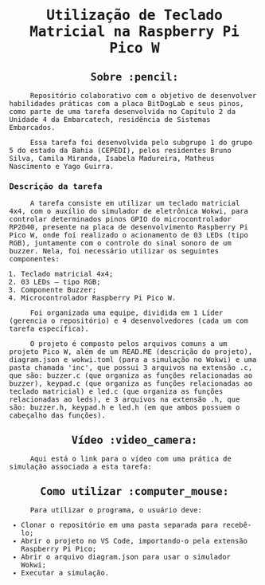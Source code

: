 <samp>
<h1 align="center"> Utilização de Teclado Matricial na Raspberry Pi Pico W </h1>
  
<h2 align="center"> Sobre :pencil: </h2>

<p> &emsp;&emsp;&emsp;&emsp; Repositório colaborativo com o objetivo de desenvolver habilidades práticas com a placa BitDogLab e seus pinos, como parte de uma tarefa desenvolvida no Capítulo 2 da Unidade 4 da Embarcatech, residência de Sistemas Embarcados. 

<p> &emsp;&emsp;&emsp;&emsp; Essa tarefa foi desenvolvida pelo subgrupo 1 do grupo 5 do estado da Bahia (CEPEDI), pelos residentes Bruno Silva, Camila Miranda, Isabela Madureira, Matheus Nascimento e Yago Guirra.

<h3> Descrição da tarefa </h3>

<p> &emsp;&emsp;&emsp;&emsp; A tarefa consiste em utilizar um teclado matricial 4x4, com o auxílio do simulador de eletrônica Wokwi, para controlar determinados pinos GPIO do microcontrolador RP2040, presente na placa de desenvolvimento Raspberry Pi Pico W, onde foi realizado o acionamento de 03 LEDs (tipo RGB), juntamente com o controle do sinal sonoro de um buzzer. Nela, foi necessário utilizar os seguintes componentes:

  1. Teclado matricial 4x4;
  2. 03 LEDs – tipo RGB;
  3. Componente Buzzer;
  4. Microcontrolador Raspberry Pi Pico W.

 &emsp;&emsp;&emsp;&emsp; Foi organizada uma equipe, dividida em 1 Líder (gerencia o repositório) e 4 desenvolvedores (cada um com tarefa específica). 

<p> &emsp;&emsp;&emsp;&emsp; O projeto é composto pelos arquivos comuns a um projeto Pico W, além de um READ.ME (descrição do projeto), diagram.json e wokwi.toml (para a simulação no Wokwi) e uma pasta chamada 'inc', que possui 3 arquivos na extensão .c, que são: buzzer.c (que organiza as funções relacionadas ao buzzer), keypad.c (que organiza as funções relacionadas ao teclado matricial) e led.c (que organiza as funções relacionadas ao leds), e 3 arquivos na extensão .h, que são: buzzer.h, keypad.h e led.h (em que ambos possuem o cabeçalho das funções).

<h2></h2>
<h2 align="center"> Vídeo :video_camera: </h2>
<p> &emsp;&emsp;&emsp;&emsp; Aqui está o link para o vídeo com uma prática de simulação associada a esta tarefa: </p>

<h2></h2>
<h2 align="center"> Como utilizar :computer_mouse: </h2>

<p> &emsp;&emsp;&emsp;&emsp; Para utilizar o programa, o usuário deve:

- Clonar o repositório em uma pasta separada para recebê-lo;
- Abrir o projeto no VS Code, importando-o pela extensão Raspberry Pi Pico;
- Abrir o arquivo diagram.json para usar o simulador Wokwi;
- Executar a simulação.
</samp>
